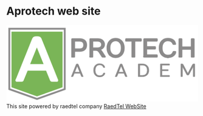 # Aprotech web site
![Aprotech logo](public/img/logo.png)
This site powered by raedtel company 
[RaedTel WebSite](https://www.raedtel.com)
